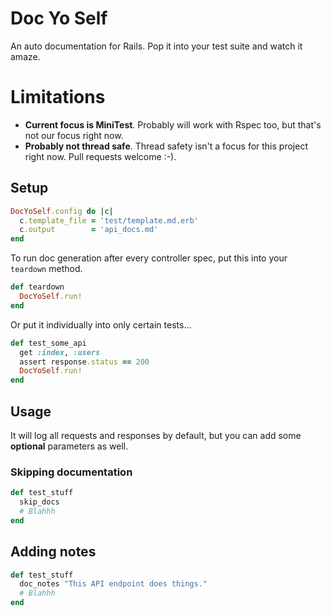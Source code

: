 # Doc Yo Self

An auto documentation for Rails. Pop it into your test suite and watch it amaze.

# Limitations

 * **Current focus is MiniTest**. Probably will work with Rspec too, but that's not our focus right now.
 * **Probably not thread safe**. Thread safety isn't a focus for this project right now. Pull requests welcome :-).


## Setup

```ruby
DocYoSelf.config do |c|
  c.template_file = 'test/template.md.erb'
  c.output        = 'api_docs.md'
end
```

To run doc generation after every controller spec, put this into your `teardown` method.

```ruby
def teardown
  DocYoSelf.run!
end 
```

Or put it individually into only certain tests...

```ruby
def test_some_api
  get :index, :users
  assert response.status == 200
  DocYoSelf.run!
end
```

## Usage

It will log all requests and responses by default, but you can add some **optional** parameters as well.

### Skipping documentation

```ruby
def test_stuff
  skip_docs
  # Blahhh
end
```

## Adding notes

```ruby
def test_stuff
  doc_notes "This API endpoint does things."
  # Blahhh
end
```
